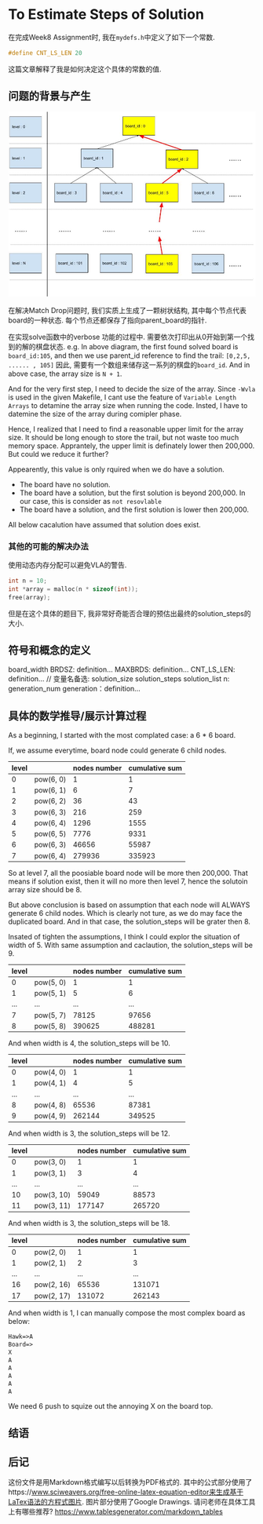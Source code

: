 # To Estimate Steps of Solution

在完成Week8 Assignment时, 我在`mydefs.h`中定义了如下一个常数.

```c
#define CNT_LS_LEN 20
```

这篇文章解释了我是如何决定这个具体的常数的值.

## 问题的背景与产生

![alt text](树状图_JPEG格式.jpg)

在解决Match Drop问题时, 我们实质上生成了一颗树状结构, 其中每个节点代表board的一种状态.
每个节点还都保存了指向parent_board的指针.

在实现solve函数中的verbose 功能的过程中. 需要依次打印出从0开始到第一个找到的解的棋盘状态.
e.g. In above diagram, the first found solved board is `board_id:105`, and then we use parent_id reference to find the trail: `[0,2,5, ...... , 105]`
因此, 需要有一个数组来储存这一系列的棋盘的`board_id`.
And in above case, the array size is `N + 1`.

And for the very first step, I need to decide the size of the array.
Since `-Wvla` is used in the given Makefile, I cant use the feature of `Variable Length Arrays` to detamine the array size when running the code.
Insted, I have to datemine the size of the array during comipler phase.

Hence, I realized that I need to find a reasonable upper limit for the array size.
It should be long enough to store the trail, but not waste too much memory space.
Apprantely, the upper limit is definately lower then 200,000.
But could we reduce it further?

Appearently, this value is only rquired when we do have a solution.

- The board have no solution.
- The board have a solution, but the first solution is beyond 200,000. In our case, this is consider as `not resovlable`
- The board have a solution, and the first solution is lower then 200,000.

All below cacalution have assumed that solution does exist.

### 其他的可能的解决办法

使用动态内存分配可以避免VLA的警告.

```c
int n = 10;
int *array = malloc(n * sizeof(int));
free(array);
```

但是在这个具体的题目下, 我非常好奇能否合理的预估出最终的solution_steps的大小.

## 符号和概念的定义

board_width
BRDSZ: definition…
MAXBRDS:  definition…
CNT_LS_LEN:  definition…        // 变量名备选: solution_size  solution_steps solution_list
n: generation_num
generation：definition…

## 具体的数学推导/展示计算过程

As a beginning, I started with the most complated case: a 6 * 6 board.

If, we assume everytime, board node could generate 6 child nodes.

| level |           | nodes number | cumulative sum |
|-------|-----------|--------------|----------------|
| 0     | pow(6, 0) |            1 |              1 |
| 1     | pow(6, 1) |            6 |              7 |
| 2     | pow(6, 2) |           36 |             43 |
| 3     | pow(6, 3) |          216 |            259 |
| 4     | pow(6, 4) |         1296 |           1555 |
| 5     | pow(6, 5) |         7776 |           9331 |
| 6     | pow(6, 3) |        46656 |          55987 |
| 7     | pow(6, 4) |       279936 |         335923 |

So at level 7, all the poosiable board node will be more then 200,000.
That means if solution exist, then it will no more then level 7, hence the solutoin array size should be 8.

But above conclusion is based on assumption that each node will ALWAYS generate 6 child nodes. Which is clearly not ture, as we do may face the duplicated board. And in that case, the solution_steps will be grater then 8.

Insated of tighten the assumptions, I think I could explor the situation of width of 5.
With same assumption and caclaution, the solution_steps will be 9.

| level |           | nodes number | cumulative sum |
|-------|-----------|--------------|----------------|
|     0 | pow(5, 0) |            1 |              1 |
|     1 | pow(5, 1) |            5 |              6 |
|   ... | ...       |          ... |            ... |
|     7 | pow(5, 7) |        78125 |          97656 |
|     8 | pow(5, 8) |       390625 |         488281 |

And when width is 4, the solution_steps will be 10.

| level |           | nodes number | cumulative sum |
|-------|-----------|--------------|----------------|
|     0 | pow(4, 0) |            1 |              1 |
|     1 | pow(4, 1) |            4 |              5 |
|   ... | ...       |          ... |            ... |
|     8 | pow(4, 8) |        65536 |          87381 |
|     9 | pow(4, 9) |       262144 |         349525 |

And when width is 3, the solution_steps will be 12.

| level |            | nodes number | cumulative sum |
|-------|------------|--------------|----------------|
|     0 | pow(3, 0)  |            1 |              1 |
|     1 | pow(3, 1)  |            3 |              4 |
|   ... | ...        |          ... |            ... |
|    10 | pow(3, 10) |        59049 |          88573 |
|    11 | pow(3, 11) |       177147 |         265720 |

And when width is 3, the solution_steps will be 18.

| level |            | nodes number | cumulative sum |
|-------|------------|--------------|----------------|
|     0 | pow(2, 0)  |            1 |              1 |
|     1 | pow(2, 1)  |            2 |              3 |
|   ... | ...        |          ... |            ... |
|    16 | pow(2, 16) |        65536 |         131071 |
|    17 | pow(2, 17) |       131072 |         262143 |

And when width is 1, I can manually compose the most complex board as below:

```text
Hawk=>A
Board=>
X
A
A
A
A
A
```

We need 6 push to squize out the annoying X on the board top.

## 结语

## 后记

这份文件是用Markdown格式编写以后转换为PDF格式的.
其中的公式部分使用了https://www.sciweavers.org/free-online-latex-equation-editor来生成基于LaTex语法的方程式图片.
图片部分使用了Google Drawings.
请问老师在具体工具上有哪些推荐?
https://www.tablesgenerator.com/markdown_tables
